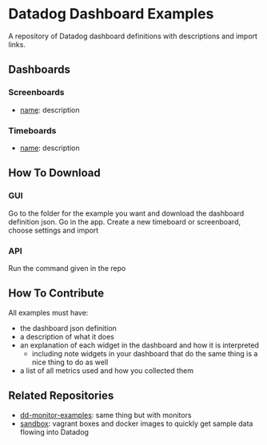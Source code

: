 # Datadog Dashboard Examples

A repository of Datadog dashboard definitions with descriptions and import links. 

## Dashboards

### Screenboards

- [name](): description

### Timeboards

- [name](): description

## How To Download 

### GUI

Go to the folder for the example you want and download the dashboard definition json. Go in the app. Create a new timeboard or screenboard, choose settings and import

### API

Run the command given in the repo

## How To Contribute

All examples must have:

- the dashboard json definition
- a description of what it does
- an explanation of each widget in the dashboard and how it is interpreted 
  - including note widgets in your dashboard that do the same thing is a nice thing to do as well
- a list of all metrics used and how you collected them

## Related Repositories


- [dd-monitor-examples](): same thing but with monitors
- [sandbox](): vagrant boxes and docker images to quickly get sample data flowing into Datadog

